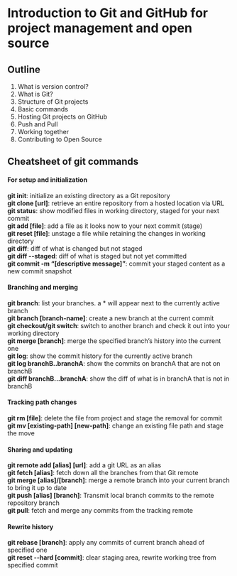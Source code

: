 # Introduction to Git and GitHub for project management and open source

## Outline
1. What is version control?
2. What is Git?
3. Structure of Git projects
4. Basic commands
5. Hosting Git projects on GitHub
6. Push and Pull
7. Working together
8. Contributing to Open Source


## Cheatsheet of git commands

#### For setup and initialization
**git init**: initialize an existing directory as a Git repository<br>
**git clone \[url\]**: retrieve an entire repository from a hosted location via URL<br>
**git status**: show modified files in working directory, staged for your next commit<br>
**git add \[file\]**: add a file as it looks now to your next commit (stage)<br>
**git reset \[file\]**: unstage a file while retaining the changes in working directory<br>
**git diff**: diff of what is changed but not staged<br>
**git diff --staged**: diff of what is staged but not yet committed<br>
**git commit -m “\[descriptive message\]”**: commit your staged content as a new commit snapshot<br>

#### Branching and merging
**git branch**: list your branches. a * will appear next to the currently active branch<br>
**git branch \[branch-name\]**: create a new branch at the current commit<br>
**git checkout/git switch**: switch to another branch and check it out into your working directory<br>
**git merge \[branch\]**: merge the specified branch’s history into the current one<br>
**git log**: show the commit history for the currently active branch<br>
**git log branchB..branchA**: show the commits on branchA that are not on branchB<br>
**git diff branchB...branchA**: show the diff of what is in branchA that is not in branchB<br>

#### Tracking path changes
**git rm \[file\]**: delete the file from project and stage the removal for commit<br>
**git mv \[existing-path\] \[new-path\]**: change an existing file path and stage the move<br>

#### Sharing and updating
**git remote add \[alias\] \[url\]**: add a git URL as an alias<br>
**git fetch \[alias\]**: fetch down all the branches from that Git remote<br>
**git merge \[alias\]/\[branch\]**: merge a remote branch into your current branch to bring it up to date<br>
**git push \[alias\] \[branch\]**: Transmit local branch commits to the remote repository branch<br>
**git pull**: fetch and merge any commits from the tracking remote <br>

#### Rewrite history
**git rebase \[branch\]**: apply any commits of current branch ahead of specified one<br>
**git reset --hard \[commit\]**: clear staging area, rewrite working tree from specified commit<br>